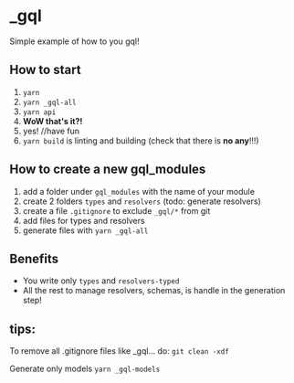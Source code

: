 # _gql

Simple example of how to you gql!

## How to start

1. `yarn`
1. `yarn _gql-all`
1. `yarn api`
1. **WoW that's it?!**
1. yes! //have fun
1. `yarn build` is linting and building (check that there is **no any**!!!)

## How to create a new gql_modules

1. add a folder under `gql_modules` with the name of your module
1. create 2 folders `types` and `resolvers` (todo: generate resolvers)
1. create a file `.gitignore` to exclude `_gql/*` from git
1. add files for types and resolvers
1. generate files with `yarn _gql-all`

## Benefits

- You write only `types` and `resolvers-typed`
- All the rest to manage resolvers, schemas, is handle in the generation step!

## tips: 

To remove all .gitignore files like _gql... do: `git clean -xdf`

Generate only models `yarn _gql-models`